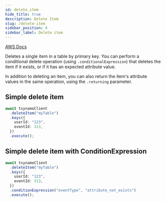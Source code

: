 ```yaml
---
id: delete_item
hide_title: true
description: Delete Item
slug: /delete-item
sidebar_position: 4
sidebar_label: Delete item
---
```

[AWS Docs](https://docs.aws.amazon.com/cli/latest/reference/dynamodb/delete-item.html)

Deletes a single item in a table by primary key. You can perform a conditional delete operation (using `.conditionalExpression`) that deletes the item if it exists, or if it has an expected attribute value.

In addition to deleting an item, you can also return the item's attribute values in the same operation, using the `.returning` parameter.

## Simple delete item
```typescript
await tsynamoClient
  .deleteItem("myTable")
  .keys({
    userId: "123",
    eventId: 313,
  })
  .execute();
```

## Simple delete item with ConditionExpression
```typescript
await tsynamoClient
  .deleteItem("myTable")
  .keys({
    userId: "123",
    eventId: 313,
  })
  .conditionExpression("eventType", "attribute_not_exists")
  .execute();
```
